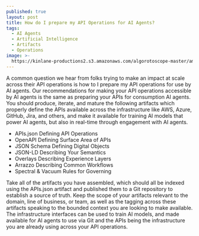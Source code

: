```yaml
---
published: true
layout: post
title: How do I prepare my API Operations for AI Agents?
tags:
  - AI Agents
  - Artificial Intelligence
  - Artifacts
  - Operations
image: >-
  https://kinlane-productions2.s3.amazonaws.com/algorotoscope-master/america-immigration_dumping-ground-an-me-store-front.jpeg
---
```

A common question we hear from folks trying to make an impact at scale across their API operations is how to I prepare my API operations for use by AI agents. Our recommendations for making your API operations accessible by AI agents is the same as preparing your APIs for consumption AI agents. You should produce, iterate, and mature the following artifacts which properly define the APIs available across the infrastructure like AWS, Azure, GitHub, Jira, and others, and make it available for training AI models that power AI agents, but also in real-time through engagement with AI agents.

- APIs.json Defining API Operations
- OpenAPI Defining Surface Area of APIs
- JSON Schema Defining Digital Objects
- JSON-LD Describing Your Semantics
- Overlays Describing Experience Layers
- Arrazzo Describing Common Workflows
- Spectral & Vacuum Rules for Governing

Take all of the artifacts you have assembled, which should all be indexed using the APIs.json artifact and published them to a Git repository to establish a source of truth. Keep the scope of your artifacts relevant to the domain, line of business, or team, as well as the tagging across these artifacts speaking to the bounded context you are looking to make available. The infrastructure interfaces can be used to train AI models, and made available for AI agents to use via Git and the APIs being the infrastructure you are already using across your API operations.

